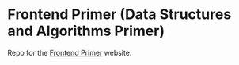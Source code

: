 # Frontend Primer (Data Structures and Algorithms Primer)

Repo for the [Frontend Primer](https://www.frontendprimer.com/) website.
